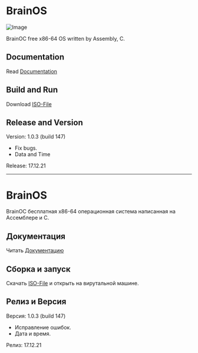 # BrainOS
![Image](../main/screenshots/1.0.2rev.jpg)

BrainOC free  x86-64 OS written by Assembly, C.

## Documentation
Read [Documentation](https://brainos.ml)
## Build and Run
Download [ISO-File](https://brainos.ml/download/)
## Release and Version
Version: 1.0.3 (build 147)
- Fix bugs.
- Data and Time

Release: 17.12.21
____

# BrainOS
BrainOC бесплатная x86-64 операционная система написанная на Ассемблере и C.

## Документация
Читать [Документацию](https://brainos.ml)

## Сборка и запуск
Скачать [ISO-File](https://brainos.ml/download/) и открыть на вирутальной машине.

## Релиз и Версия
Версия: 1.0.3 (build 147)
- Исправление ошибок.
- Дата и время.

Релиз: 17.12.21
